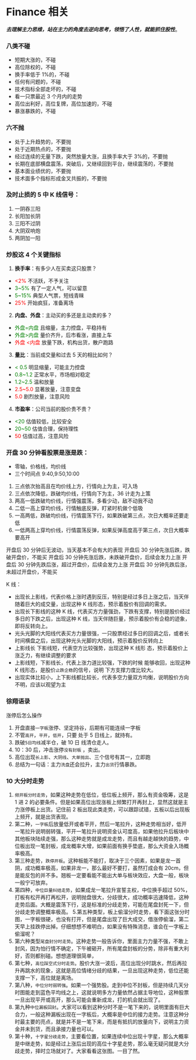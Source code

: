 # Finance 相关

**_去理解主力思维，站在主力的角度去逆向思考，领悟了人性，就能抓住股性_**。

### 八类不碰

- 短期大涨的，不碰
- 高位除权的，不碰
- 换手率低于 1%的，不碰
- 任何有问题的，不碰
- 技术指标全部走坏的，不碰
- 看一只票最近 3 个月内的走势
- 高位出利好，高位复牌，高位加速的，不碰
- 暴涨暴跌的，不碰

### 六不抛

- 处于上升趋势的，不要抛
- 处于近期热点的，不要抛
- 经过连续的无量下跌，突然放量大涨，且换手率大于 3%的，不要抛
- 长期在底部横盘震荡，突破后，又继续回到平台，继续震荡的，不要抛
- 基本面业绩优的，不要抛
- 技术面多个指标形成金叉共振的，不要抛

### 及时止损的 5 中 K 线信号：

1. 一阴吞三阳
2. 长阳加长阴
3. 三阳不过阴
4. 大阴双响炮
5. 两阴加一阳

### 炒股这 4 个关键指标

1. **换手率**：有多少人在买卖这只股票？

- <font color="red"> <2% </font> 不活跃，不予关注
- <font color="green"> 3~5% </font> 有了一定人气，可以留意
- <font color="green"> 5~15% </font> 典型人气票，短线青睐
- <font color="red"> 25% </font> 开始疯狂，准备离场

2. **内盘、外盘**：主动买的多还是主动卖的多？

- <font color="green"> 外盘=内盘 </font> 且缩量，主力控盘，平稳持有
- <font color="green"> 外盘>内盘 </font> 量价齐升，后市看涨，直接上车
- <font color="red"> 外盘 <内盘 </font> 放量下跌，机构出货，散户跑路

3. **量比**：当前成交量和过去 5 天的相比如何？

- <font color="green"> < 0.5 </font> 明显缩量，可能主力控盘
- <font color="green"> 0.8~1.2 </font> 正常水平，市场相对稳定
- <font color="green"> 1.2~2.5 </font> 温和放量
- <font color="red"> 2.5~5.0 </font> 显著放量，注意变盘
- <font color="red"> 5.0 </font> 剧烈放量，注意风险

4. **市盈率**：公司当前的股价贵不贵？

- <font color="green"> <20 </font> 估值较低，比较安全
- <font color="green"> 20~50 </font> 估值合理，保持理性
- <font color="red"> 50 </font> 估值过高，注意风险

### 开盘 30 分钟看股票是涨是跌：

- 零轴，价格线，均价线
- 三个时间点 9:40,9:50,10:00

1. 三点依次抬高且在均价线上方，行情向上为主，可入场
2. 三点依次降低，跌破均价线，行情向下为主，36 计走为上策
3. 两高一低跌破均价线，行情强震荡，多看少动，敌不动我不动
4. 二低一高上穿均价线，行情触底反弹，盯紧时机做个低吸
5. 一高两低，跌破均价线，行情震荡下行，如果跌破第三点，次日大概率还要走低
6. 一低两高上穿均价线，行情震荡反弹，如果反弹高度高于第三点，次日大概率要高开

开盘后 30 分钟后无波动，当天基本不会有大的表现
开盘后 30 分钟先涨后跌，跌破开盘价，不能买
开盘后 30 分钟先涨后跌，未跌破开盘价，后续会发力上涨
开盘后 30 分钟先跌后涨，超过开盘价，后续会发力上涨
开盘后 30 分钟先跌后涨，未超过开盘价，不能买

K 线：

- 出现长上影线，代表价格上涨时遇到反压，特别是经过多日上涨之后，当天伴随着巨大的成交量，出现这种 K 线形态，预示着股价有回调的需求。
- 出现长下影线的这种 K 线，代表买方力量强劲，下跌有支撑，特别是股价经过多日的下跌之后，出现这种 K 线，当天伴随巨量，预示着股价有企稳的迹象，即将反转向上。
- 光头光脚的大阳线代表买方力量很强，一只股票经过多日的回调之后，或者长时间横盘之后，出现这种光头光脚的大阳线，预示着股价反转向上
- 上影线长 下影线短，代表空方比较强势，出现这种 K 线形 态，预示着股价上涨乏力，有继续调整的要求
- 上影线短，下影线长，代表上涨力道比较强，下跌的时候 能够收回，出现这种 K 线形态，是股价`止跌企稳`的信号，说明 下方支撑力度比较大。
- 出现实体比较小，上下影线都比较长，代表多空力量双方均衡，说明股价方向不明，应该以观望为主

### 徐翔语录

涨停后怎么操作

1. 开盘直接`一字板`涨停、坚定持谷，后期有可能连续一字板
2. 不管`高开`，`平开`，`低开`，只要 处于 5 日线上，就持有。
3. 跌破`5日均线`减半仓，破 10 日 线清仓走人。
4. 10：30 后，冲击涨停`没有封板` ，卖出。
5. 高位出现`长上影`、`大阴线`、`大单抛出`、三个信号有其一，立即跑
6. 总结为一句话：主力`洗盘`还会拉升，主力`出货`行情暴跌。

### 10 大分时走势

1. `频开板分时走势`，如果这种走势在低位，低位板上频开，那么有资金吸筹，这是 1 进 2 的必要条件。但是如果高位出现涨板上频繁打开再封上，显然这就是主力涨停板上出货。记住前 2 板出现此类走势，可以跟踪试错，五板以后出现板上频开，就是出货表现。
2. 第二种，`一字板`后放量低开或者平开，然后一笔拉升，这种走势相当好，低开一笔拉升说明弱转强，平开一笔拉升说明资金认可度高，如果他拉升后板块中其他板块陆续走强，那么这种走势就是成龙走势，而且有越走越快的趋势，中位板出现一笔封板，成龙概率大增，如果前面有换手垫底，那么大资金入场概率极高。
3. 第三种走势，`跌停开板`。这种板能不能打，取决于三个因素，如果是龙一首阴，成功概率极高，如果非龙一，那么最好不要打，虽然打成会有 20cm，但是能反包的并不多。翘板一定要看能不能出大单与板块效应，大盘一般，板块一般宁可放弃。
4. 第四种，`中位巨量纠结走势`，如果成龙一笔拉升宣誓主权，中位换手超过 50%，打板有松开再打再松开，说明抛盘很大，分歧很大，成功概率迅速降低，这种走势后面。大概是震荡下行，这是标准的分歧走势，可能在尾盘封死一下，但分歧走势调整概率极高。 5.第五种类型，板上偷溜分时走势，看下面这张分时图，一字板很硬，也没有打开，但是尾盘出现了巨大成交，借涨停偷溜，第二天早上挂跌停出掉。仔细想想不难明白，如果没有特殊消息，谁会在一字板上偷溜呢？
5. 第六种类型`尾盘封分时走势`。这种走势一般告诉你，里面主力力量不强，不敢上封风，因为怕行情不确定，下午被砸开，所有尾盘封板的分势，除非有重大利好，否则都别碰。想想道理很简单，
6. 第七种，`高位踩空式分时走势`。股价大涨一波后，高位出现分时跳水，然后再拉升再跳水的现象，这就是高位情绪分歧的结果，一旦出现这种走势，低位还能支撑一下，高位就是离场。
7. 第八种，`中位分时弱转强`。如果一个强势股。走到中位不封板，但是持续几天分时图能走到蓝色平均线之上，这就说明多方力量依然占据主导地位，这种股票一旦出现平开或高开，那么可能会重新成龙，打的机会就出现了。
8. 第九种`中位漏板回封`。大家可以看到这种分时不是一笔下来的，说明里面有巨大合力，一般这种漏板出现在一字板后，大概率是中位的接力走势。注意这种分时最主要的亮点，就是并不是一笔下来，而是有抵抗的放量向下，说明主力资金并未到货，而且承接力量也可以。
9. 第十种，`十字星分歧走势`，主要看位置，如果连续中位出现十字星，那么大概率是中继走势，如是经过上涨后出现的高位十字星走势，那么毫无疑问就是大分歧走势，择时立场就对了。大家看看这张图。一目了然。
